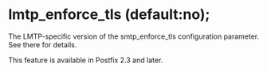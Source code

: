 # lmtp_enforce_tls (default:no); 

 The LMTP-specific version of the smtp_enforce_tls configuration
parameter.  See there for details. 

 This feature is available in Postfix 2.3 and later. 


